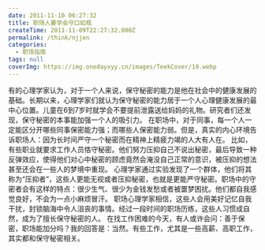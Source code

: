```yaml
---
date: 2011-11-10 06:27:32
title: 职场人要学会守口如瓶
createTime: 2011-11-09T22:27:32.000Z
permalink: /think/njjen
categories:
  - 职场指南
tags: null
coverImg: https://img.onedayxyy.cn/images/TeekCover/19.webp
---
```


有的心理学家认为，对于一个人来说，保守秘密的能力是他在社会中的健康发展的基础。长期以来，心理学家们就认为保守秘密的能力居于一个人心理健康发展的最中心位置。儿童在6到7岁时就学会不要提前泄露送给妈妈的礼物。研究者们还发现，保守秘密的本事能加强一个人的吸引力。 在职场中，对于同事，每一个人一定能区分开哪些同事保密能力强；而哪些人保密能力弱。但是，真实的内心环境告诉职场人：因为长时间严守一个秘密而在精神上精疲力竭的人大有人在。 比如，有些职业就要求工作人员恪守秘密。他们努力压抑自己不说出秘密，最后导致一种反弹效应，使得他们对心中秘密的顾虑竟然会淹没自己正常的意识，被压抑的想法甚至还会在一些人的梦境中重现。 心理学家通过实验发现了一个群体，他们将其称为“压抑者”，这些人更能无视或者压抑秘密，也就是更能严守秘密。职场中的守密者会有这样的特点：很少生气、很少为金钱发愁或者被噩梦困扰。他们都自我感觉良好，不会为一点小麻烦冒汗。 职场心理学家相信，这些人会用美好记忆自我干扰，封锁脑海中令人沮丧的事情。经过一段时间的职场历练，这些人习惯成自然，成为了擅长保守秘密的人。 在找工作困难的今天，有人或许会问：善于保密，职场能加分吗？我的回答是：当然。有些工作，尤其是一些高薪、高职工作，其实都和保守秘密相关。

